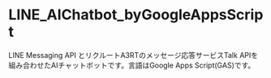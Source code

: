 # LINE_AIChatbot_byGoogleAppsScript
LINE Messaging API とリクルートA3RTのメッセージ応答サービスTalk APIを組み合わせたAIチャットボットです。言語はGoogle Apps Script(GAS)です。

